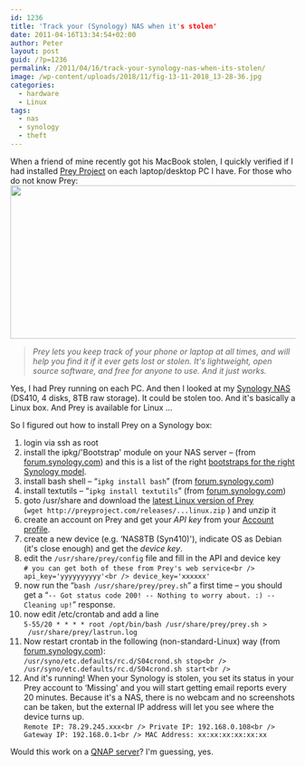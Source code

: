 ```yaml
---
id: 1236
title: 'Track your (Synology) NAS when it's stolen'
date: 2011-04-16T13:34:54+02:00
author: Peter
layout: post
guid: /?p=1236
permalink: /2011/04/16/track-your-synology-nas-when-its-stolen/
image: /wp-content/uploads/2018/11/fig-13-11-2018_13-28-36.jpg
categories:
  - hardware
  - Linux
tags:
  - nas
  - synology
  - theft
---
```

When a friend of mine recently got his MacBook stolen, I quickly verified if I had installed [Prey Project](http://preyproject.com/) on each laptop/desktop PC I have. For those who do not know Prey:  
[<img  class="alignnone size-full wp-image-1821" src="/wp-content/uploads/2011/04/preyproject.png" alt="" width="999" height="271" srcset="https://blog.forret.com/wp-content/uploads/2011/04/preyproject.png 999w, https://blog.forret.com/wp-content/uploads/2011/04/preyproject-300x81.png 300w, https://blog.forret.com/wp-content/uploads/2011/04/preyproject-768x208.png 768w, https://blog.forret.com/wp-content/uploads/2011/04/preyproject-945x256.png 945w, https://blog.forret.com/wp-content/uploads/2011/04/preyproject-600x163.png 600w" sizes="(max-width: 999px) 100vw, 999px" />](/wp-content/uploads/2011/04/preyproject.png)

> _Prey lets you keep track of your phone or laptop at all times, and will help you find it if it ever gets lost or stolen. It's lightweight, open source software, and free for anyone to use. And it just works._

Yes, I had Prey running on each PC. And then I looked at my [Synology NAS](http://www.synology.com) (DS410, 4 disks, 8TB raw storage). It could be stolen too. And it's basically a Linux box. And Prey is available for Linux &#8230;  
<!--more-->

  
So I figured out how to install Prey on a Synology box:

  1. login via ssh as root
  2. install the ipkg/'Bootstrap' module on your NAS server &#8211; (from [forum.synology.com](http://forum.synology.com/wiki/index.php/How_to_Install_Bootstrap)) and this is a list of the right [bootstraps for the right Synology model](http://tools.forret.com/synology/bootstrap.php).
  3. install bash shell &#8211; &#8220;`ipkg install bash`&#8221; (from [forum.synology.com](http://forum.synology.com/enu/viewtopic.php?f=27&t=7800#p33062))
  4. install textutils &#8211; &#8220;`ipkg install textutils`&#8221; (from [forum.synology.com](http://forum.synology.com/enu/viewtopic.php?f=90&t=24679#p99275))
  5. goto /usr/share and download the [latest Linux version of Prey](https://preyproject.com/download/) (`wget http://preyproject.com/releases/...linux.zip` ) and unzip it
  6. create an account on Prey and get your _API key_ from your [Account profile](http://control.preyproject.com/profile).
  7. create a new device (e.g. &#8216;NAS8TB (Syn410)'), indicate OS as Debian (it's close enough) and get the _device key_.
  8. edit the `/usr/share/prey/config` file and fill in the API and device key  
    `# you can get both of these from Prey's web service<br />
api_key='yyyyyyyyyy'<br />
device_key='xxxxxx'`
  9. now run the &#8220;`bash /usr/share/prey/prey.sh`&#8221; a first time &#8211; you should get a &#8220;`-- Got status code 200! -- Nothing to worry about. :) -- Cleaning up!`&#8221; response.
 10. now edit /etc/crontab and add a line  
    `5-55/20 * * * * root /opt/bin/bash /usr/share/prey/prey.sh >  /usr/share/prey/lastrun.log`
 11. Now restart crontab in the following (non-standard-Linux) way (from [forum.synology.com](http://forum.synology.com/wiki/index.php/How_to_backup_the_Synology_Server_to_Amazon_S3)):  
    `/usr/syno/etc.defaults/rc.d/S04crond.sh stop<br />
/usr/syno/etc.defaults/rc.d/S04crond.sh start<br />
` 
 12. And it's running! When your Synology is stolen, you set its status in your Prey account to &#8216;Missing' and you will start getting email reports every 20 minutes. Because it's a NAS, there is no webcam and no screenshots can be taken, but the external IP address will let you see where the device turns up.  
    `Remote IP: 78.29.245.xxx<br />
Private IP: 192.168.0.108<br />
Gateway IP: 192.168.0.1<br />
MAC Address: xx:xx:xx:xx:xx:xx`

Would this work on a [QNAP server](http://www.qnap.com/)? I'm guessing, yes.